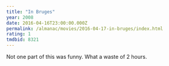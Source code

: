```yaml
---
title: "In Bruges"
year: 2008
date: 2016-04-16T23:00:00.000Z
permalink: /almanac/movies/2016-04-17-in-bruges/index.html
rating: 1
tmdbid: 8321
---
```


Not one part of this was funny. What a waste of 2 hours.
